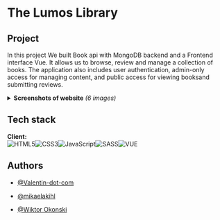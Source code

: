 # The Lumos Library
## Project

In this project We built Book api with MongoDB backend and a Frontend interface Vue. It allows us to browse, review and manage a collection of books. The application also includes user authentication, admin-only access for managing content, and public access for viewing booksand submitting reviews.

<details>
<summary><strong>Screenshots of website</strong> <i>(6 images)</i></summary>

### Landing Page
![Desktop - Landing Page](/screenshots/landing-page.jpg)
-
### Books Page
![Desktop - Books Page](/screenshots/books-page.jpg)
-
### Specific Book
![Desktop - Specific Book](/screenshots/specific-book.jpg)
-
### Review Book Page
![Desktop - Review Book](/screenshots/review-book.jpg)
-
### Admin Users Page
![Desktop - Admin Users](/screenshots/admin-users.jpg)
-
### Admin books Page
![Desktop - Admin Users](/screenshots/admin-books.jpg)
</details>



## Tech stack

**Client:** <br>![HTML5](https://img.shields.io/badge/html5-%23E34F26.svg?style=for-the-badge&logo=html5&logoColor=white)![CSS3](https://img.shields.io/badge/css3-%231572B6.svg?style=for-the-badge&logo=css3&logoColor=white)![JavaScript](https://img.shields.io/badge/javascript-%23323330.svg?style=for-the-badge&logo=javascript&logoColor=%23F7DF1E)![SASS](https://img.shields.io/badge/SASS-hotpink.svg?style=for-the-badge&logo=SASS&logoColor=white)![VUE](https://img.shields.io/badge/Vue%20js-35495E?style=for-the-badge&logo=vuedotjs&logoColor=4FC08D)


## Authors

- [@Valentin-dot-com](https://github.com/Valentin-dot-com)

- [@mikaelakihl](https://github.com/mikaelakihl)

- [@Wiktor Okonski](https://github.com/PotoVic)
